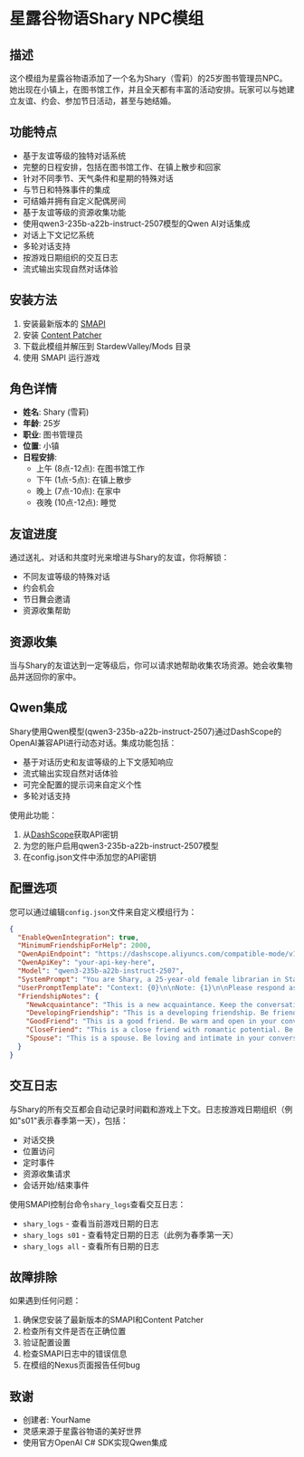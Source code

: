 # 星露谷物语Shary NPC模组

## 描述
这个模组为星露谷物语添加了一个名为Shary（雪莉）的25岁图书管理员NPC。她出现在小镇上，在图书馆工作，并且全天都有丰富的活动安排。玩家可以与她建立友谊、约会、参加节日活动，甚至与她结婚。

## 功能特点
- 基于友谊等级的独特对话系统
- 完整的日程安排，包括在图书馆工作、在镇上散步和回家
- 针对不同季节、天气条件和星期的特殊对话
- 与节日和特殊事件的集成
- 可结婚并拥有自定义配偶房间
- 基于友谊等级的资源收集功能
- 使用qwen3-235b-a22b-instruct-2507模型的Qwen AI对话集成
- 对话上下文记忆系统
- 多轮对话支持
- 按游戏日期组织的交互日志
- 流式输出实现自然对话体验

## 安装方法
1. 安装最新版本的 [SMAPI](https://smapi.io/)
2. 安装 [Content Patcher](https://www.nexusmods.com/stardewvalley/mods/1915)
3. 下载此模组并解压到 StardewValley/Mods 目录
4. 使用 SMAPI 运行游戏

## 角色详情
- **姓名**: Shary (雪莉)
- **年龄**: 25岁
- **职业**: 图书管理员
- **位置**: 小镇
- **日程安排**:
  - 上午 (8点-12点): 在图书馆工作
  - 下午 (1点-5点): 在镇上散步
  - 晚上 (7点-10点): 在家中
  - 夜晚 (10点-12点): 睡觉

## 友谊进度
通过送礼、对话和共度时光来增进与Shary的友谊，你将解锁：
- 不同友谊等级的特殊对话
- 约会机会
- 节日舞会邀请
- 资源收集帮助

## 资源收集
当与Shary的友谊达到一定等级后，你可以请求她帮助收集农场资源。她会收集物品并送回你的家中。

## Qwen集成
Shary使用Qwen模型(qwen3-235b-a22b-instruct-2507)通过DashScope的OpenAI兼容API进行动态对话。集成功能包括：
- 基于对话历史和友谊等级的上下文感知响应
- 流式输出实现自然对话体验
- 可完全配置的提示词来自定义个性
- 多轮对话支持

使用此功能：
1. 从[DashScope](https://dashscope.aliyun.com/)获取API密钥
2. 为您的账户启用qwen3-235b-a22b-instruct-2507模型
3. 在config.json文件中添加您的API密钥

## 配置选项
您可以通过编辑`config.json`文件来自定义模组行为：

```json
{
  "EnableQwenIntegration": true,
  "MinimumFriendshipForHelp": 2000,
  "QwenApiEndpoint": "https://dashscope.aliyuncs.com/compatible-mode/v1",
  "QwenApiKey": "your-api-key-here",
  "Model": "qwen3-235b-a22b-instruct-2507",
  "SystemPrompt": "You are Shary, a 25-year-old female librarian in Stardew Valley. You live in the town and work at the library. You are polite, intelligent, and enjoy books and nature. Respond in a way that fits the game's tone and style.",
  "UserPromptTemplate": "Context: {0}\n\nNote: {1}\n\nPlease respond as Shary in a single, natural sentence that fits the Stardew Valley game style:",
  "FriendshipNotes": {
    "NewAcquaintance": "This is a new acquaintance. Keep the conversation polite but reserved.",
    "DevelopingFriendship": "This is a developing friendship. Be friendly and interested in their activities.",
    "GoodFriend": "This is a good friend. Be warm and open in your conversation.",
    "CloseFriend": "This is a close friend with romantic potential. Be affectionate but respectful.",
    "Spouse": "This is a spouse. Be loving and intimate in your conversation."
  }
}
```

## 交互日志
与Shary的所有交互都会自动记录时间戳和游戏上下文。日志按游戏日期组织（例如"s01"表示春季第一天），包括：
- 对话交换
- 位置访问
- 定时事件
- 资源收集请求
- 会话开始/结束事件

使用SMAPI控制台命令`shary_logs`查看交互日志：
- `shary_logs` - 查看当前游戏日期的日志
- `shary_logs s01` - 查看特定日期的日志（此例为春季第一天）
- `shary_logs all` - 查看所有日期的日志

## 故障排除
如果遇到任何问题：
1. 确保您安装了最新版本的SMAPI和Content Patcher
2. 检查所有文件是否在正确位置
3. 验证配置设置
4. 检查SMAPI日志中的错误信息
5. 在模组的Nexus页面报告任何bug

## 致谢
- 创建者: YourName
- 灵感来源于星露谷物语的美好世界
- 使用官方OpenAI C# SDK实现Qwen集成